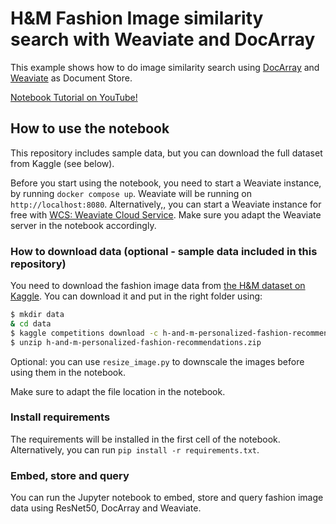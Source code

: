 # H&M Fashion Image similarity search with Weaviate and DocArray

This example shows how to do image similarity search using [DocArray](https://docarray.jina.ai/) and [Weaviate](https://weaviate.io/) as Document Store. 

<a href = "https://www.youtube.com/watch?v=rBKvoIGihnY">Notebook Tutorial on YouTube!</a>

## How to use the notebook

This repository includes sample data, but you can download the full dataset from Kaggle (see below).

Before you start using the notebook, you need to start a Weaviate instance, by running `docker compose up`. Weaviate will be running on `http://localhost:8080`. Alternatively,, you can start a Weaviate instance for free with [WCS: Weaviate Cloud Service](https://console.semi.technology/). Make sure you adapt the Weaviate server in the notebook accordingly. 


### How to download data (optional - sample data included in this repository)
You need to download the fashion image data from [the H&M dataset on Kaggle](https://www.kaggle.com/c/h-and-m-personalized-fashion-recommendations/data). You can download it and put in the right folder using:

```bash
$ mkdir data
& cd data
$ kaggle competitions download -c h-and-m-personalized-fashion-recommendations
$ unzip h-and-m-personalized-fashion-recommendations.zip
```

Optional: you can use `resize_image.py` to downscale the images before using them in the notebook.

Make sure to adapt the file location in the notebook. 

### Install requirements
The requirements will be installed in the first cell of the notebook. Alternatively, you can run `pip install -r requirements.txt`.

### Embed, store and query
You can run the Jupyter notebook to embed, store and query fashion image data using ResNet50, DocArray and Weaviate.
